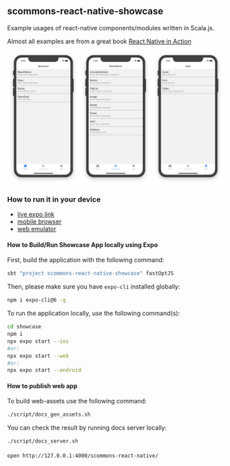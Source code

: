 
## scommons-react-native-showcase
Example usages of react-native components/modules written in Scala.js.

Almost all examples are from a great book [React Native in Action](https://github.com/dabit3/react-native-in-action)

![Screenshots](../docs/images/screenshots.png)

### How to run it in your device

* [live expo link](https://expo.io/@viktorpodzigun/showcase)
* [mobile browser](https://scommons.github.io/scommons-react-native/showcase.html)
* [web emulator](https://scommons.github.io/scommons-react-native/showcase.browser.html)

#### How to Build/Run Showcase App locally using Expo

First, build the application with the following command:
```bash
sbt "project scommons-react-native-showcase" fastOptJS
```

Then, please make sure you have `expo-cli` installed globally:
```bash
npm i expo-cli@6 -g
```

To run the application locally, use the following command(s):
```bash
cd showcase
npm i
npx expo start --ios
#or:
npx expo start --web
#or:
npx expo start --android
```

#### How to publish web app

To build web-assets use the following command:
```bash
./script/docs_gen_assets.sh
```

You can check the result by running docs server locally:
```bash
./script/docs_server.sh

open http://127.0.0.1:4000/scommons-react-native/
```
